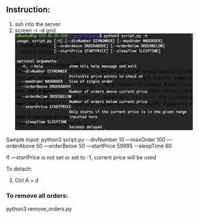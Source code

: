 ## Instruction:
1) ssh into the server
2) screen -r -d grid
![Screenshot](ss.png)

Sample Input:
python3 script.py --divNumber 10 —maxOrder 100 —orderAbove 50 —orderBelow 50 —startPrice 59995 --sleepTime 60

If —startPrice is not set or set to -1, current price will be used

To detach:

3) Ctrl A + d


### To remove all orders:
python3 remove_orders.py